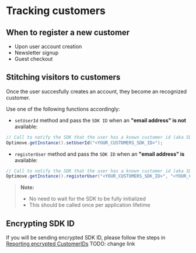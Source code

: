 # Tracking customers

## When to register a new customer
- Upon user account creation
- Newsletter signup
- Guest checkout

## Stitching visitors to customers
Once the user succesfully creates an account, they become an recognized customer. 

Use one of the following functions accordingly:

- `setUserId` method and pass the `SDK ID` when an **"email address" is not** available:
```java
// Call to notify the SDK that the user has a known customer id (aka SDK ID)
Optimove.getInstance().setUserId("<YOUR_CUSTOMERS_SDK_ID>");
```

- `registerUser` method and pass the `SDK ID` when an **"email address" is** available:
```java
// Call to notify the SDK that the user has a known customer id (aka SDK ID)
Optimove.getInstance().registerUser("<YOUR_CUSTOMERS_SDK_ID>", "<YOUR_CUSTOMERS_EMAIL_ADDRESS>");
```

> **Note:** 
> - No need to wait for the SDK to be fully initialized
> - This should be called once per application lifetime

## Encrypting SDK ID
If you will be sending encrypted SDK ID, please follow the steps in [Reporting encrypted CustomerIDs](https://github.com/optimove-tech/Reporting-Encrypted-CustomerID)
TODO: change link


